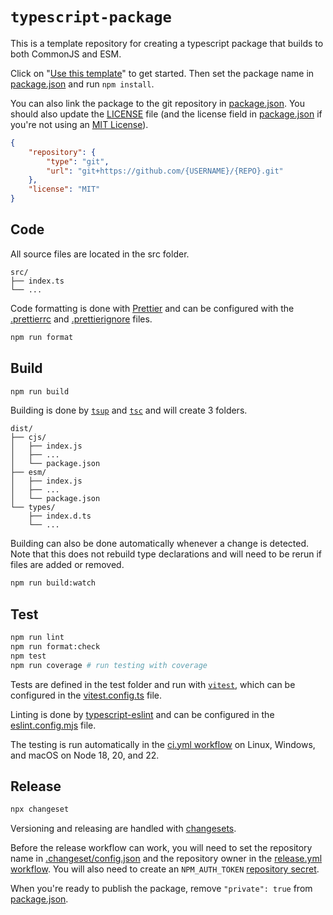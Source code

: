 # `typescript-package`

<!--- (uncomment to use badges)
[![CI](https://github.com/{USERNAME}/{REPO}/actions/workflows/ci.yml/badge.svg)](https://github.com/{USERNAME}/{REPO}/actions/workflows/ci.yml)
[![npm version](https://img.shields.io/npm/v/{PACKAGE})](https://www.npmjs.com/package/{PACKAGE})
-->

This is a template repository for creating a typescript package that builds to both CommonJS and ESM.

Click on "[Use this template](https://github.com/new?template_name=typescript-package&template_owner=lameuler)" to get started. Then set the package name in [package.json](./package.json) and run `npm install`.

You can also link the package to the git repository in [package.json](./package.json).
You should also update the [LICENSE](./LICENSE) file (and the license field in [package.json](./package.json) if you're not using an [MIT License](https://choosealicense.com/licenses/mit/)).

```json
{
    "repository": {
        "type": "git",
        "url": "git+https://github.com/{USERNAME}/{REPO}.git"
    },
    "license": "MIT"
}
```

## Code

All source files are located in the src folder.

```
src/
├── index.ts
└── ...
```

Code formatting is done with [Prettier](https://prettier.io) and can be configured with the [.prettierrc](./.prettierrc) and [.prettierignore](./.prettierignore) files.

```sh
npm run format
```

## Build

```sh
npm run build
```

Building is done by [`tsup`](https://tsup.egoist.dev) and [`tsc`](https://www.typescriptlang.org/docs/handbook/compiler-options.html) and will create 3 folders.

```
dist/
├── cjs/
│   ├── index.js
│   ├── ...
│   └── package.json
├── esm/
│   ├── index.js
│   ├── ...
│   └── package.json
└── types/
    ├── index.d.ts
    └── ...
```

Building can also be done automatically whenever a change is detected. Note that this does not rebuild type declarations and will need to be rerun if files are added or removed.

```sh
npm run build:watch
```

## Test

```sh
npm run lint
npm run format:check
npm test
npm run coverage # run testing with coverage
```

Tests are defined in the test folder and run with [`vitest`](https://vitest.dev), which can be configured in the [vitest.config.ts](./vitest.config.ts) file.

Linting is done by [typescript-eslint](https://typescript-eslint.io) and can be configured in the [eslint.config.mjs](./eslint.config.mjs) file.

The testing is run automatically in the [ci.yml workflow](./.github/workflows/ci.yml) on Linux, Windows, and macOS on Node 18, 20, and 22.

## Release

```sh
npx changeset
```

Versioning and releasing are handled with [changesets](https://github.com/changesets/changesets).

Before the release workflow can work, you will need to set the repository name in [.changeset/config.json](./.changeset/config.json) and the repository owner in the [release.yml workflow](./.github/workflows/release.yml). You will also need to create an `NPM_AUTH_TOKEN` [repository secret](https://docs.github.com/en/actions/security-for-github-actions/security-guides/using-secrets-in-github-actions#creating-secrets-for-a-repository).

When you're ready to publish the package, remove `"private": true` from [package.json](./package.json).
